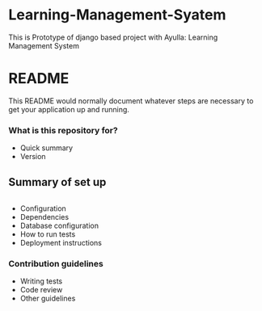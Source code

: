 # Learning-Management-Syatem
This is Prototype of django based project with Ayulla: Learning Management System 

# README #

This README would normally document whatever steps are necessary to get your application up and running.

### What is this repository for? ###

* Quick summary
* Version

## Summary of set up ##

```
```

* Configuration
* Dependencies
* Database configuration
* How to run tests
* Deployment instructions


### Contribution guidelines ###

* Writing tests
* Code review
* Other guidelines
